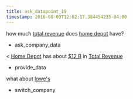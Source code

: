 ```yaml
---
title: ask_datapoint_19
timestamp: 2016-08-03T12:02:17.384454235-04:00
---
```


how much [total revenue](datapoint) does [home depot](company_name) have?
* ask_company_data

< [Home Depot](company_name) has about [$12 B](approximate_amount) in [Total Revenue](datapoint)
* provide_data

what about [lowe's](company_name)
* switch_company
